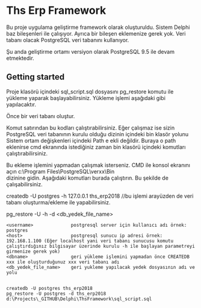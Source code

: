 # Ths Erp Framework

Bu proje uygulama geliştirme framework olarak oluşturuldu. Sistem Delphi baz bileşenleri ile çalışıyor. Ayrıca bir bileşen eklemenize gerek yok. Veri tabanı olacak PostgreSQL veri tabanını kullanıyor.

Şu anda geliştirme ortamı versiyon olarak PostgreSQL 9.5 ile devam etmektedir.

## Getting started

Proje klasörü içindeki sql_script.sql dosyasını pg_restore komutu ile yükleme yaparak başlayabilirsiniz. Yükleme işlemi aşağıdaki gibi yapılacaktır.

Önce bir veri tabanı oluştur.

Komut satırından bu kodları çalıştırabilirsiniz. Eğer çalışmaz ise sizin PostgreSQL veri tabanının kurulu olduğu dizinin içindeki bin klasör yolunu Sistem ortam değişkenleri içindeki Path e ekli değildir. Buraya o path eklenirse cmd ekranında istediğiniz zaman bin klasörü içindeki komutları çalıştırabilirsiniz.

Bu ekleme işlemini yapmadan çalışmak isterseniz. CMD ile konsol ekranını açın
c:\Program Files\PostgreSQL\verxx\Bin\
dizinine gidin. Aşağıdaki komutları burada çalıştırın. Bu şekilde de çalışabilirsiniz.


createdb -U postgres -h 127.0.0.1 ths_erp2018		//bu işlemi arayüzden de veri tabanı oluşturma/ekleme ile yapabilirsiniz.

pg_restore -U <username> -h <host> -d <dbname> <db_yedek_file_name>
	
	<username>				postgresql server için kullanıcı adı örnek: postgres
	<host>					postgresql sunucu ip adresi örnek: 192.168.1.100 (Eğer localhost yani veri tabanı sunucusu komutu çalıştırdığınız bilgisayar üzerinde kurulu -h ile başlayan parametreyi girmenize gerek yok)
	<dbname>				geri yükleme işlemini yapmadan önce CREATEDB xxx ile oluşturduğunuz xxx veri tabanı adı
	<db_yedek_file_name>	geri yukleme yapılacak yedek dosyasının adı ve yolu


	createdb -U postgres ths_erp2018
	pg_restore -U postgres -d ths_erp2018 d:\Projects\_GITHUB\Delphi\ThsFramework\sql_script.sql
